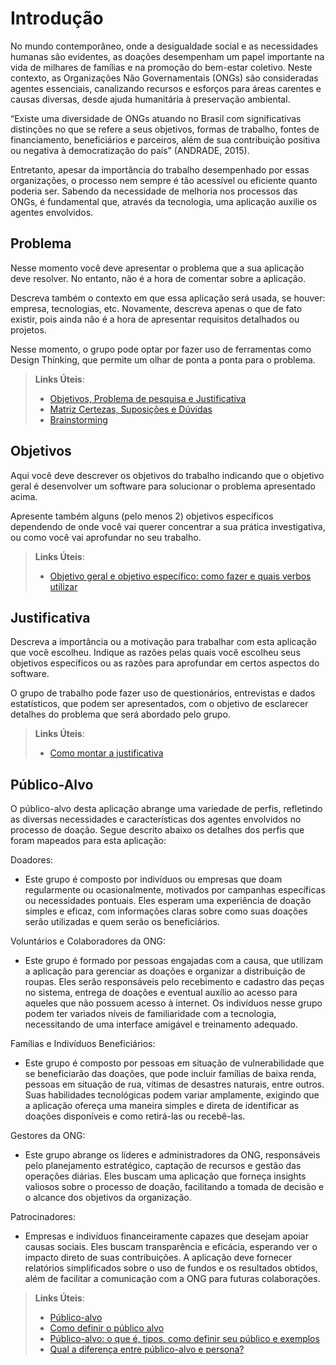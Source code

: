 # Introdução

No mundo contemporâneo, onde a desigualdade social e as necessidades humanas são evidentes, as doações desempenham um papel importante na vida de milhares de famílias e na promoção do bem-estar coletivo. Neste contexto, as Organizações Não Governamentais (ONGs) são consideradas agentes essenciais, canalizando recursos e esforços para áreas carentes e causas diversas, desde ajuda humanitária à preservação ambiental.

“Existe uma diversidade de ONGs atuando no Brasil com significativas distinções no que se refere a seus objetivos, formas de trabalho, fontes de financiamento, beneficiários e parceiros, além de sua contribuição positiva ou negativa à democratização do país” (ANDRADE, 2015).

Entretanto, apesar da importância do trabalho desempenhado por essas organizações, o processo nem sempre é tão acessível ou eficiente quanto poderia ser. Sabendo da necessidade de melhoria nos processos das ONGs, é fundamental que, através da tecnologia, uma aplicação auxilie os agentes envolvidos.

## Problema
Nesse momento você deve apresentar o problema que a sua aplicação deve  resolver. No entanto, não é a hora de comentar sobre a aplicação.

Descreva também o contexto em que essa aplicação será usada, se  houver: empresa, tecnologias, etc. Novamente, descreva apenas o que de  fato existir, pois ainda não é a hora de apresentar requisitos  detalhados ou projetos.

Nesse momento, o grupo pode optar por fazer uso  de ferramentas como Design Thinking, que permite um olhar de ponta a ponta para o problema.

> **Links Úteis**:
> - [Objetivos, Problema de pesquisa e Justificativa](https://medium.com/@versioparole/objetivos-problema-de-pesquisa-e-justificativa-c98c8233b9c3)
> - [Matriz Certezas, Suposições e Dúvidas](https://medium.com/educa%C3%A7%C3%A3o-fora-da-caixa/matriz-certezas-suposi%C3%A7%C3%B5es-e-d%C3%BAvidas-fa2263633655)
> - [Brainstorming](https://www.euax.com.br/2018/09/brainstorming/)

## Objetivos

Aqui você deve descrever os objetivos do trabalho indicando que o objetivo geral é desenvolver um software para solucionar o problema apresentado acima. 

Apresente também alguns (pelo menos 2) objetivos específicos dependendo de onde você vai querer concentrar a sua prática investigativa, ou como você vai aprofundar no seu trabalho.
 
> **Links Úteis**:
> - [Objetivo geral e objetivo específico: como fazer e quais verbos utilizar](https://blog.mettzer.com/diferenca-entre-objetivo-geral-e-objetivo-especifico/)

## Justificativa

Descreva a importância ou a motivação para trabalhar com esta aplicação que você escolheu. Indique as razões pelas quais você escolheu seus objetivos específicos ou as razões para aprofundar em certos aspectos do software.

O grupo de trabalho pode fazer uso de questionários, entrevistas e dados estatísticos, que podem ser apresentados, com o objetivo de esclarecer detalhes do problema que será abordado pelo grupo.

> **Links Úteis**:
> - [Como montar a justificativa](https://guiadamonografia.com.br/como-montar-justificativa-do-tcc/)

## Público-Alvo

O público-alvo desta aplicação abrange uma variedade de perfis, refletindo as diversas necessidades e características dos agentes envolvidos no processo de doação. Segue descrito abaixo os detalhes dos perfis que foram mapeados para esta aplicação:

Doadores:  
* Este grupo é composto por indivíduos ou empresas que doam regularmente ou ocasionalmente, motivados por campanhas específicas ou necessidades pontuais. Eles esperam uma experiência de doação simples e eficaz, com informações claras sobre como suas doações serão utilizadas e quem serão os beneficiários.

Voluntários e Colaboradores da ONG:  
* Este grupo é formado por pessoas engajadas com a causa, que utilizam a aplicação para gerenciar as doações e organizar a distribuição de roupas. Eles serão responsáveis pelo recebimento e cadastro das peças no sistema, entrega de doações e eventual auxílio ao acesso para aqueles que não possuem acesso à internet. Os indivíduos nesse grupo podem ter variados níveis de familiaridade com a tecnologia, necessitando de uma interface amigável e treinamento adequado.

Famílias e Indivíduos Beneficiários:  
* Este grupo é composto por pessoas em situação de vulnerabilidade que se beneficiarão das doações, que pode incluir famílias de baixa renda, pessoas em situação de rua, vítimas de desastres naturais, entre outros. Suas habilidades tecnológicas podem variar amplamente, exigindo que a aplicação ofereça uma maneira simples e direta de identificar as doações disponíveis e como retirá-las ou recebê-las.

Gestores da ONG:  
* Este grupo abrange os líderes e administradores da ONG, responsáveis pelo planejamento estratégico, captação de recursos e gestão das operações diárias. Eles buscam uma aplicação que forneça insights valiosos sobre o processo de doação, facilitando a tomada de decisão e o alcance dos objetivos da organização.

Patrocinadores:  
* Empresas e indivíduos financeiramente capazes que desejam apoiar causas sociais. Eles buscam transparência e eficácia, esperando ver o impacto direto de suas contribuições. A aplicação deve fornecer relatórios simplificados sobre o uso de fundos e os resultados obtidos, além de facilitar a comunicação com a ONG para futuras colaborações.


> **Links Úteis**:
> - [Público-alvo](https://blog.hotmart.com/pt-br/publico-alvo/)
> - [Como definir o público alvo](https://exame.com/pme/5-dicas-essenciais-para-definir-o-publico-alvo-do-seu-negocio/)
> - [Público-alvo: o que é, tipos, como definir seu público e exemplos](https://klickpages.com.br/blog/publico-alvo-o-que-e/)
> - [Qual a diferença entre público-alvo e persona?](https://rockcontent.com/blog/diferenca-publico-alvo-e-persona/)
